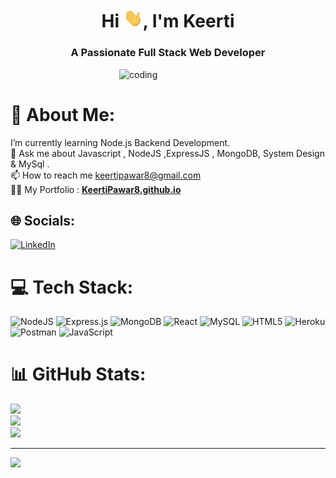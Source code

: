 
<h1 align="center">Hi <img src="https://raw.githubusercontent.com/ABSphreak/ABSphreak/master/gifs/Hi.gif" width="31">, I'm Keerti</h1>
<h3 align="center"> A Passionate Full Stack Web Developer </h3> &nbsp;&nbsp;

<img align="right" alt="coding" width="330" src="https://media3.giphy.com/media/v1.Y2lkPTc5MGI3NjExZGM3YzlkYTVkMDJiNTYwZjA3ZTUzMTk5ZDg0OGRlYTFmNGYzN2Y4MiZjdD1n/qgQUggAC3Pfv687qPC/giphy.gif" />


# 💫 About Me:
I’m currently learning Node.js Backend Development.<br>💬 Ask me about Javascript , NodeJS ,ExpressJS , MongoDB, System Design & MySql .<br>📫 How to reach me keertipawar8@gmail.com<br>👨‍💻 My Portfolio : **[KeertiPawar8.github.io](https://KeertiPawar8.github.io/)**

## 🌐 Socials:
[![LinkedIn](https://img.shields.io/badge/LinkedIn-%230077B5.svg?logo=linkedin&logoColor=white)](https://www.linkedin.com/in/keertipawar/) 

# 💻 Tech Stack:
![NodeJS](https://img.shields.io/badge/node.js-6DA55F?style=for-the-badge&logo=node.js&logoColor=white) ![Express.js](https://img.shields.io/badge/express.js-%23404d59.svg?style=for-the-badge&logo=express&logoColor=%2361DAFB) ![MongoDB](https://img.shields.io/badge/MongoDB-%234ea94b.svg?style=for-the-badge&logo=mongodb&logoColor=white) ![React](https://img.shields.io/badge/react-%2320232a.svg?style=for-the-badge&logo=react&logoColor=%2361DAFB) ![MySQL](https://img.shields.io/badge/mysql-%2300f.svg?style=for-the-badge&logo=mysql&logoColor=white) ![HTML5](https://img.shields.io/badge/html5-%23E34F26.svg?style=for-the-badge&logo=html5&logoColor=white) ![Heroku](https://img.shields.io/badge/heroku-%23430098.svg?style=for-the-badge&logo=heroku&logoColor=white) ![Postman](https://img.shields.io/badge/Postman-FF6C37?style=for-the-badge&logo=postman&logoColor=white) ![JavaScript](https://img.shields.io/badge/javascript-%23323330.svg?style=for-the-badge&logo=javascript&logoColor=%23F7DF1E)
# 📊 GitHub Stats:


![](https://github-readme-stats.vercel.app/api?username=KeertiPawar8&theme=dark&hide_border=false&include_all_commits=false&count_private=false)<br/>
![](https://github-readme-streak-stats.herokuapp.com/?user=KeertiPawar8&theme=dark&hide_border=false)<br/>
![](https://github-readme-stats.vercel.app/api/top-langs/?username=KeertiPawar8&theme=dark&hide_border=false&include_all_commits=false&count_private=false&layout=compact)

---
[![](https://visitcount.itsvg.in/api?id=KeertiPawar8&icon=0&color=0)](https://visitcount.itsvg.in)

<!-- Proudly created with GPRM ( https://gprm.itsvg.in ) -->
